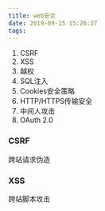 ```yaml
---
title: web安全
date: 2019-09-15 15:26:27
tags:
---
```


1. CSRF
2. XSS
3. 越权
4. SQL注入
5. Cookies安全策略
6. HTTP/HTTPS传输安全
7. 中间人攻击
8. OAuth 2.0

### CSRF
  跨站请求伪造

### XSS
  跨站脚本攻击
